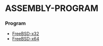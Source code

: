 # ASSEMBLY-PROGRAM
### Program
- [FreeBSD-x32](./program/freebsd-x32/)
- [FreeBSD-x64](./program/freebsd-x64/)
